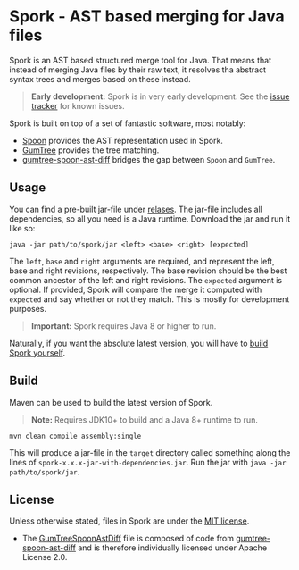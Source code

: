 # Spork - AST based merging for Java files
Spork is an AST based structured merge tool for Java. That means that instead of
merging Java files by their raw text, it resolves tha abstract syntax trees and
merges based on these instead.

> **Early development:** Spork is in very early development. See the [issue
> tracker](https://github.com/kth/spork/issues) for known issues.

Spork is built on top of a set of fantastic software, most notably:

* [Spoon](https;//github.com/inria/spoon) provides the AST representation used
  in Spork.
* [GumTree](https://github.com/gumtreediff/gumtree) provides the tree matching.
* [gumtree-spoon-ast-diff](https://github.com/spoonlabs/gumtree-spoon-ast-diff)
  bridges the gap between `Spoon` and `GumTree`.

## Usage
You can find a pre-built jar-file under
[relases](https://github.com/kth/spork/releases). The jar-file includes all
dependencies, so all you need is a Java runtime. Download the jar and run it
like so:

```
java -jar path/to/spork/jar <left> <base> <right> [expected]
```

The `left`, `base` and `right` arguments are required, and represent the left,
base and right revisions, respectively. The base revision should be the best
common ancestor of the left and right revisions. The `expected` argument is
optional. If provided, Spork will compare the merge it computed with `expected`
and say whether or not they match. This is mostly for development purposes.

> **Important:** Spork requires Java 8 or higher to run.

Naturally, if you want the absolute latest version, you will have to [build
Spork yourself](#build).

## Build
Maven can be used to build the latest version of Spork.

> **Note:** Requires JDK10+ to build and a Java 8+ runtime to run.

```
mvn clean compile assembly:single
```

This will produce a jar-file in the `target` directory called something along the lines of
`spork-x.x.x-jar-with-dependencies.jar`. Run the jar with `java -jar path/to/spork/jar`.

## License
Unless otherwise stated, files in Spork are under the [MIT license](LICENSE).

* The
  [GumTreeSpoonAstDiff](src/main/java/se/kth/spork/merge/spoon/GumTreeSpoonAstDiff.java)
  file is composed of code from
  [gumtree-spoon-ast-diff](https://github.com/spoon/gumtree-spoon-ast-diff) and
  is therefore individually licensed under Apache License 2.0.
